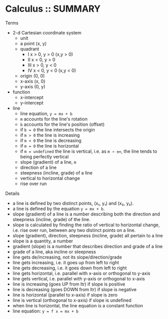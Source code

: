 # Calculus :: SUMMARY

Terms
- 2-d Cartesian coordinate system
  - unit
  - a point (x, y)
  - quadrant
    - I   x > 0, y > 0 (x,y > 0)
    - II  x < 0, y > 0
    - III x > 0, y < 0
    - IV  x < 0, y < 0 (x,y < 0)
  - origin (0, 0)
  - x-axis (x, 0)
  - y-axis (0, y)
- function
  - x-intercept
  - y-intercept
- line
  - line equation, `y = mx + b`
  - `m` accounts for the line's rotation
  - `b` accounts for the line's position (offset)
  - if `b = 0` the line intersects the origin
  - if `m > 0` the line is increasing
  - if `m < 0` the line is decreasing
  - if `m = 0` the line is horizontal
  - if `m = undefined` the line is vertical, i.e.
    as `m → ±∞`, the line tends to being perfectly vertical
  - slope (gradient) of a line, `m`
  - direction of a line
  - steepness (incline, grade) of a line
  - vertical to horizontal change
  - rise over run

Details
- a line is defined by two distinct points, (x₁, y₁) and (x₂, y₂).
- a line is defined by the equation `y = mx + b`.
- slope (gradient) of a line is a number describing both the direction and steepness (incline, grade) of the line.
- slope is calculated by finding the ratio of vertical to horizontal change, i.e. rise over run, between any two distinct points on a line.
- slope (gradient), direction, steepness (incline, grade) all pertain to a line
- slope is a quantity, a number
- gradient (slope) is a number that describes direction and grade of a line
- grade of a line, aka incline or steepness
- line gets de/increasing, not its slope/direction/grade
- line gets increasing, i.e. it goes up from left to right
- line gets decreasing, i.e. it goes down from left to right
- line gets horizontal, i.e. parallel with x-axis or orthogonal to y-axis
- line gets vertical,   i.e. parallel with y-axis or orthogonal to x-axis
- line is increasing (goes UP from ltr) if slope is positive
- line is decreasing (goes DOWN from ltr) if slope is negative
- line is horizontal (parallel to x-axis) if slope is zero
- line is vertical (orthogonal to x-axis) if slope is undefined
- when line is horizontal, the line equation is a constant function
- line equation: `y = f x = mx + b`
